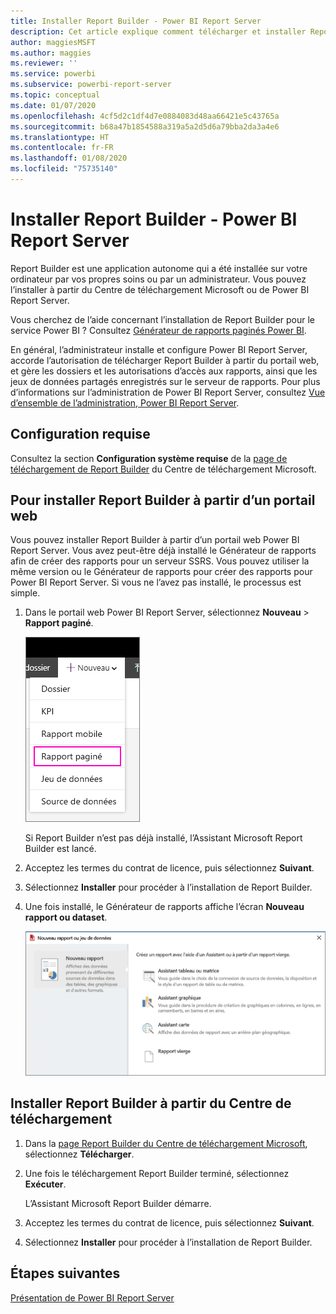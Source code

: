 ```yaml
---
title: Installer Report Builder - Power BI Report Server
description: Cet article explique comment télécharger et installer Report Builder pour Power BI Report Server.
author: maggiesMSFT
ms.author: maggies
ms.reviewer: ''
ms.service: powerbi
ms.subservice: powerbi-report-server
ms.topic: conceptual
ms.date: 01/07/2020
ms.openlocfilehash: 4cf5d2c1df4d7e0884083d48aa66421e5c43765a
ms.sourcegitcommit: b68a47b1854588a319a5a2d5d6a79bba2da3a4e6
ms.translationtype: HT
ms.contentlocale: fr-FR
ms.lasthandoff: 01/08/2020
ms.locfileid: "75735140"
---
```

# <a name="install-report-builder---power-bi-report-server"></a>Installer Report Builder - Power BI Report Server

Report Builder est une application autonome qui a été installée sur votre ordinateur par vos propres soins ou par un administrateur. Vous pouvez l’installer à partir du Centre de téléchargement Microsoft ou de Power BI Report Server.  

Vous cherchez de l’aide concernant l’installation de Report Builder pour le service Power BI ? Consultez [Générateur de rapports paginés Power BI](../report-builder-power-bi.md).
  
En général, l’administrateur installe et configure Power BI Report Server, accorde l’autorisation de télécharger Report Builder à partir du portail web, et gère les dossiers et les autorisations d’accès aux rapports, ainsi que les jeux de données partagés enregistrés sur le serveur de rapports. Pour plus d’informations sur l’administration de Power BI Report Server, consultez [Vue d’ensemble de l’administration, Power BI Report Server](admin-handbook-overview.md).  
  
## <a name="system-requirements"></a>Configuration requise
  
 Consultez la section **Configuration système requise** de la [page de téléchargement de Report Builder](https://go.microsoft.com/fwlink/?LinkID=734968) du Centre de téléchargement Microsoft.
 
## <a name="install-report-builder-from-a-web-portal"></a>Pour installer Report Builder à partir d’un portail web
  
Vous pouvez installer Report Builder à partir d’un portail web Power BI Report Server. Vous avez peut-être déjà installé le Générateur de rapports afin de créer des rapports pour un serveur SSRS. Vous pouvez utiliser la même version ou le Générateur de rapports pour créer des rapports pour Power BI Report Server. Si vous ne l’avez pas installé, le processus est simple.

1. Dans le portail web Power BI Report Server, sélectionnez **Nouveau** > **Rapport paginé**.
   
    ![Menu Nouveau - Rapport paginé](media/quickstart-create-paginated-report/reportserver-new-paginated-report-menu.png)
   
    Si Report Builder n’est pas déjà installé, l’Assistant Microsoft Report Builder est lancé.  
  
3.  Acceptez les termes du contrat de licence, puis sélectionnez **Suivant**.  
 
5.  Sélectionnez **Installer** pour procéder à l’installation de Report Builder.  

2. Une fois installé, le Générateur de rapports affiche l’écran **Nouveau rapport ou dataset**.
   
    ![Écran Nouveau rapport ou dataset](media/quickstart-create-paginated-report/reportserver-paginated-new-report-screen.png)
 

##  <a name="download"></a> Installer Report Builder à partir du Centre de téléchargement  
  
1.  Dans la [page Report Builder du Centre de téléchargement Microsoft](https://go.microsoft.com/fwlink/?LinkID=734968), sélectionnez **Télécharger**.  
  
2.  Une fois le téléchargement Report Builder terminé, sélectionnez **Exécuter**.  
  
     L’Assistant Microsoft Report Builder démarre.  
  
3.  Acceptez les termes du contrat de licence, puis sélectionnez **Suivant**.  
 
5.  Sélectionnez **Installer** pour procéder à l’installation de Report Builder.  
 

## <a name="next-steps"></a>Étapes suivantes

[Présentation de Power BI Report Server](get-started.md)
